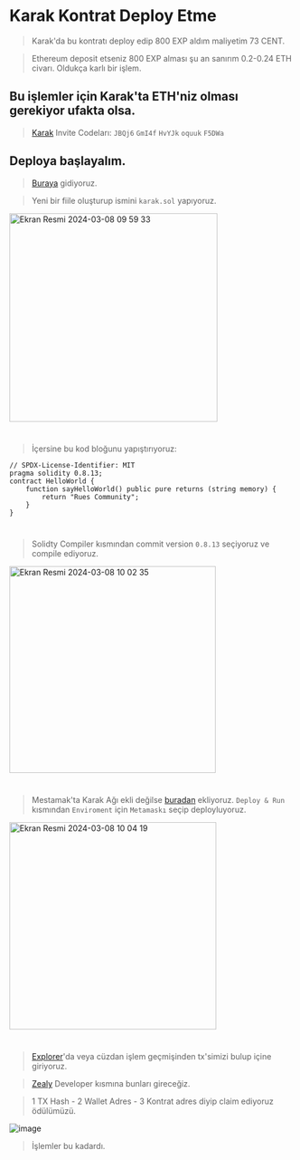 # Karak Kontrat Deploy Etme

> Karak'da bu kontratı deploy edip 800 EXP aldım maliyetim 73 CENT.

> Ethereum deposit etseniz 800 EXP alması şu an sanırım 0.2-0.24 ETH civarı. Oldukça karlı bir işlem.

## Bu işlemler için Karak'ta ETH'niz olması gerekiyor ufakta olsa.

> [Karak](https://karak.network/karak-xp) Invite Codeları: `JBQj6` `GmI4f` `HvYJk` `oquuk` `F5DWa`

## Deploya başlayalım.

> [Buraya](https://remix.ethereum.org/) gidiyoruz.

> Yeni bir fiile oluşturup ismini `karak.sol` yapıyoruz.

<img width="368" alt="Ekran Resmi 2024-03-08 09 59 33" src="https://github.com/ruesandora/Karak/assets/101149671/509e6911-e17b-4e2c-8839-385c9895ec43">

#

> İçersine bu kod bloğunu yapıştırıyoruz:

```
// SPDX-License-Identifier: MIT
pragma solidity 0.8.13;
contract HelloWorld {
    function sayHelloWorld() public pure returns (string memory) {
        return "Rues Community";
    }
}
```

#

> Solidty Compiler kısmından commit version `0.8.13` seçiyoruz ve compile ediyoruz.

<img width="365" alt="Ekran Resmi 2024-03-08 10 02 35" src="https://github.com/ruesandora/Karak/assets/101149671/a49ffeff-d342-4bc1-944c-1c6b842b12bb">

#

> Mestamak'ta Karak Ağı ekli değilse [buradan](https://chainlist.org/?search=2410&testnets=true)  ekliyoruz.
> `Deploy & Run` kısmından `Enviroment` için `Metamaskı` seçip deployluyoruz.

<img width="366" alt="Ekran Resmi 2024-03-08 10 04 19" src="https://github.com/ruesandora/Karak/assets/101149671/ca619a8b-16a4-4129-9220-1f9770bbd3b5">

#

> [Explorer](https://explorer.karak.network/)'da veya cüzdan işlem geçmişinden tx'simizi bulup içine giriyoruz.

> [Zealy](https://zealy.io/cw/karaknetwork/questboard) Developer kısmına bunları gireceğiz.

> 1 TX Hash - 2 Wallet Adres - 3 Kontrat adres diyip claim ediyoruz ödülümüzü.

![image](https://github.com/ruesandora/Karak/assets/101149671/57173b44-dbd3-4cc9-8c2f-f4330d55824f)

> İşlemler bu kadardı.
